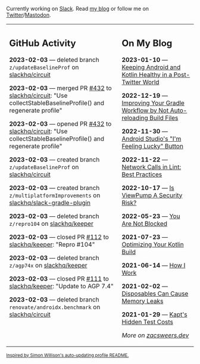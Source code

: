 Currently working on [Slack](https://slack.com/). Read [my blog](https://zacsweers.dev/) or follow me on [Twitter](https://twitter.com/ZacSweers)/[Mastodon](https://hachyderm.io/@ZacSweers).

<table><tr><td valign="top" width="60%">

## GitHub Activity
<!-- githubActivity starts -->
**2023-02-03** — deleted branch `z/updateBaselineProf` on [slackhq/circuit](https://github.com/slackhq/circuit)

**2023-02-03** — merged PR [#432](https://github.com/slackhq/circuit/pull/432) to [slackhq/circuit](https://github.com/slackhq/circuit): "Use collectStableBaselineProfile() and regenerate profile"

**2023-02-03** — opened PR [#432](https://github.com/slackhq/circuit/pull/432) to [slackhq/circuit](https://github.com/slackhq/circuit): "Use collectStableBaselineProfile() and regenerate profile"

**2023-02-03** — created branch `z/updateBaselineProf` on [slackhq/circuit](https://github.com/slackhq/circuit)

**2023-02-03** — created branch `z/multiplatformImprovements` on [slackhq/slack-gradle-plugin](https://github.com/slackhq/slack-gradle-plugin)

**2023-02-03** — deleted branch `z/repro104` on [slackhq/keeper](https://github.com/slackhq/keeper)

**2023-02-03** — closed PR [#112](https://github.com/slackhq/keeper/pull/112) to [slackhq/keeper](https://github.com/slackhq/keeper): "Repro #104"

**2023-02-03** — deleted branch `z/agp74x` on [slackhq/keeper](https://github.com/slackhq/keeper)

**2023-02-03** — closed PR [#111](https://github.com/slackhq/keeper/pull/111) to [slackhq/keeper](https://github.com/slackhq/keeper): "Update to AGP 7.4"

**2023-02-03** — deleted branch `renovate/androidx.benchmark` on [slackhq/circuit](https://github.com/slackhq/circuit)
<!-- githubActivity ends -->
</td><td valign="top" width="40%">

## On My Blog
<!-- blog starts -->
**2023-01-10** — [Keeping Android and Kotlin Healthy in a Post-Twitter World](https://www.zacsweers.dev/keeping-android-healthy/)

**2022-12-19** — [Improving Your Gradle Workflow by Not Auto-reloading Build Files](https://www.zacsweers.dev/improving-your-workflow-by-not-auto-reloading-build-files/)

**2022-11-30** — [Android Studio's "I'm Feeling Lucky" Button](https://www.zacsweers.dev/android-studios-im-feeling-lucky-button/)

**2022-11-22** — [Network Calls in Lint: Best Practices](https://www.zacsweers.dev/network-calls-in-lint-best-practices/)

**2022-10-17** — [Is ViewPump A Security Risk?](https://www.zacsweers.dev/is-viewpump-a-security-risk/)

**2022-05-23** — [You Are Not Blocked](https://www.zacsweers.dev/you-are-not-blocked/)

**2021-07-23** — [Optimizing Your Kotlin Build](https://www.zacsweers.dev/optimizing-your-kotlin-build/)

**2021-06-14** — [How I Work](https://www.zacsweers.dev/how-i-work/)

**2021-02-02** — [Disposables Can Cause Memory Leaks](https://www.zacsweers.dev/disposables-can-cause-memory-leaks/)

**2021-01-29** — [Kapt's Hidden Test Costs](https://www.zacsweers.dev/kapts-hidden-test-costs/)
<!-- blog ends -->
_More on [zacsweers.dev](https://zacsweers.dev/)_
</td></tr></table>

<sub><a href="https://simonwillison.net/2020/Jul/10/self-updating-profile-readme/">Inspired by Simon Willison's auto-updating profile README.</a></sub>